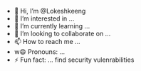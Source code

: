 - 👋 Hi, I’m @Lokeshkeeng
- 👀 I’m interested in ...
- 🌱 I’m currently learning ...
- 💞️ I’m looking to collaborate on ...
- 📫 How to reach me ...
- w😄 Pronouns: ...
- ⚡ Fun fact: ...
find security vulenrabilities

<!---
Lokeshkeeng/Lokeshkeeng is a ✨ special ✨ repository because its `README.md` (this file) appears on your GitHub profile.
You can click the Preview link to take a look at your changes.
--->
